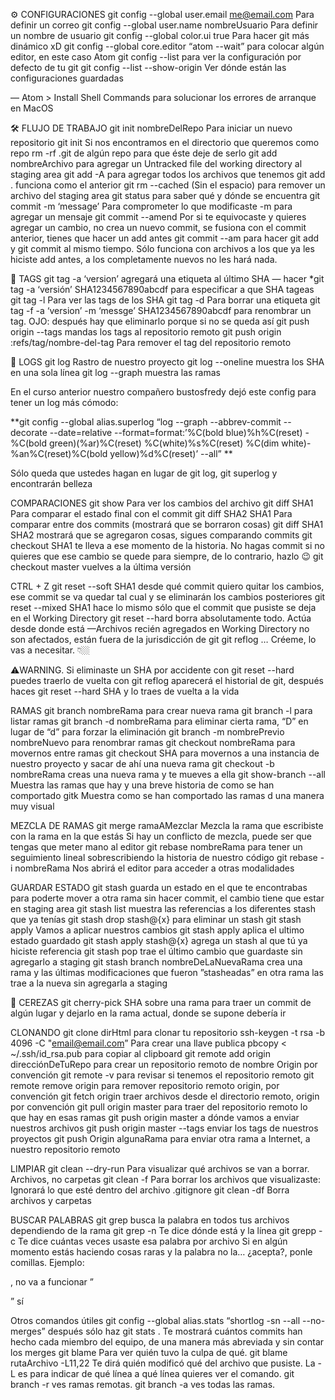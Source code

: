 ⚙️ CONFIGURACIONES
git config --global user.email me@email.com Para definir un correo
git config --global user.name nombreUsuario Para definir un nombre de usuario
git config --global color.ui true Para hacer git más dinámico xD
git config --global core.editor “atom --wait” para colocar algún editor, en este caso Atom
git config --list para ver la configuración por defecto de tu git
git config --list --show-origin Ver dónde están las configuraciones guardadas

— Atom > Install Shell Commands para solucionar los errores de arranque en MacOS

🛠 FLUJO DE TRABAJO
git init nombreDelRepo Para iniciar un nuevo repositorio
git init Si nos encontramos en el directorio que queremos como repo
rm -rf .git de algún repo para que éste deje de serlo
git add nombreArchivo para agregar un Untracked file del working directory al staging area
git add -A para agregar todos los archivos que tenemos
git add . funciona como el anterior
git rm --cached (Sin el espacio) para remover un archivo del staging area
git status para saber qué y dónde se encuentra
git commit -m ‘message’ Para comprometer lo que modificaste -m para agregar un mensaje
git commit --amend Por si te equivocaste y quieres agregar un cambio, no crea un nuevo commit, se fusiona con el commit anterior, tienes que hacer un add antes
git commit --am para hacer git add y git commit al mismo tiempo. Sólo funciona con archivos a los que ya les hiciste add antes, a los completamente nuevos no les hará nada.

🔖 TAGS
git tag -a ‘version’ agregará una etiqueta al último SHA
— hacer *git tag -a ‘versión’ SHA1234567890abcdf para especificar a que SHA tageas
git tag -l Para ver las tags de los SHA
git tag -d Para borrar una etiqueta
git tag -f -a ‘version’ -m ‘messge’ SHA1234567890abcdf para renombrar un tag. OJO: después hay que eliminarlo porque si no se queda así
git push origin --tags mandas los tags al repositorio remoto
git push origin :refs/tag/nombre-del-tag Para remover el tag del repositorio remoto

🚃 LOGS
git log Rastro de nuestro proyecto
git log --oneline muestra los SHA en una sola línea
git log --graph muestra las ramas

En el curso anterior nuestro compañero bustosfredy dejó este config para tener un log más cómodo:

**git config --global alias.superlog “log --graph --abbrev-commit --decorate --date=relative --format=format:’%C(bold blue)%h%C(reset) - %C(bold green)(%ar)%C(reset) %C(white)%s%C(reset) %C(dim white)- %an%C(reset)%C(bold yellow)%d%C(reset)’ --all” **

Sólo queda que ustedes hagan en lugar de git log, git superlog y encontrarán belleza

COMPARACIONES
git show <archivo> Para ver los cambios del archivo
git diff SHA1 Para comparar el estado final con el commit
git diff SHA2 SHA1 Para comparar entre dos commits (mostrará que se borraron cosas)
git diff SHA1 SHA2 mostrará que se agregaron cosas, sigues comparando commits
git checkout SHA1 <archivo> te lleva a ese momento de la historia. No hagas commit si no quieres que ese cambio se quede para siempre, de lo contrario, hazlo 😉
git checkout master <archivo> vuelves a la última versión

CTRL + Z
git reset --soft SHA1 desde qué commit quiero quitar los cambios, ese commit se va quedar tal cual y se eliminarán los cambios posteriores
git reset --mixed SHA1 hace lo mismo sólo que el commit que pusiste se deja en el Working Directory
git reset --hard borra absolutamente todo. Actúa desde donde está
—Archivos recién agregados en Working Directory no son afectados, están fuera de la jurisdicción de git
git reflog … Créeme, lo vas a necesitar. 👇🏼

⚠️WARNING.
Si eliminaste un SHA por accidente con git reset --hard puedes traerlo de vuelta con git reflog aparecerá el historial de git, después haces git reset --hard SHA y lo traes de vuelta a la vida

RAMAS
git branch nombreRama para crear nueva rama
git branch -l para listar ramas
git branch -d nombreRama para eliminar cierta rama, “D” en lugar de “d” para forzar la eliminación
git branch -m nombrePrevio nombreNuevo para renombrar ramas
git checkout nombreRama para movernos entre ramas
git checkout SHA para movernos a una instancia de nuestro proyecto y sacar de ahí una nueva rama
git checkout -b nombreRama creas una nueva rama y te mueves a ella
git show-branch --all Muestra las ramas que hay y una breve historia de como se han comportado
gitk Muestra como se han comportado las ramas d una manera muy visual

MEZCLA DE RAMAS
git merge ramaAMezclar Mezcla la rama que escribiste con la rama en la que estás
Si hay un conflicto de mezcla, puede ser que tengas que meter mano al editor
git rebase nombreRama para tener un seguimiento lineal sobrescribiendo la historia de nuestro código
git rebase -i nombreRama Nos abrirá el editor para acceder a otras modalidades

GUARDAR ESTADO
git stash guarda un estado en el que te encontrabas para poderte mover a otra rama sin hacer commit, el cambio tiene que estar en staging area
git stash list muestra las referencias a los diferentes stash que ya tenías
git stash drop stash@{x} para eliminar un stash
git stash apply Vamos a aplicar nuestros cambios
git stash apply aplica el ultimo estado guardado
git stash apply stash@{x} agrega un stash al que tú ya hiciste referencia
git stash pop trae el último cambio que guardaste sin agregarlo a staging
git stash branch nombreDeLaNuevaRama crea una rama y las últimas modificaciones que fueron ”stasheadas” en otra rama las trae a la nueva sin agregarla a staging

🍒 CEREZAS
git cherry-pick SHA sobre una rama para traer un commit de algún lugar y dejarlo en la rama actual, donde se supone debería ir

CLONANDO
git clone dirHtml para clonar tu repositorio
ssh-keygen -t rsa -b 4096 -C "email@email.com” Para crear una llave publica
pbcopy < ~/.ssh/id_rsa.pub para copiar al clipboard
git remote add origin direcciónDeTuRepo para crear un repositorio remoto de nombre Origin por convención
git remote -v para revisar si tenemos el repositorio remoto
git remote remove origin para remover repositorio remoto origin, por convención
git fetch origin traer archivos desde el directorio remoto, origin por convención
git pull origin master para traer del repositorio remoto lo que hay en esas ramas
git push origin master a dónde vamos a enviar nuestros archivos
git push origin master --tags enviar los tags de nuestros proyectos
git push Origin algunaRama para enviar otra rama a Internet, a nuestro repositorio remoto

LIMPIAR
git clean --dry-run Para visualizar qué archivos se van a borrar. Archivos, no carpetas
git clean -f Para borrar los archivos que visualizaste: Ignorará lo que esté dentro del archivo .gitignore
git clean -df Borra archivos y carpetas

BUSCAR PALABRAS
git grep <palabra> busca la palabra en todos tus archivos dependiendo de la rama
git grep -n <palabra> Te dice dónde está y la línea
git grepp -c <palabra> Te dice cuántas veces usaste esa palabra por archivo
Si en algún momento estás haciendo cosas raras y la palabra no la… ¿acepta?, ponle comillas. Ejemplo: <p>, no va a funcionar ”<p>” sí

Otros comandos útiles
git config --global alias.stats “shortlog -sn --all --no-merges” después sólo haz git stats . Te mostrará cuántos commits han hecho cada miembro del equipo, de una manera más abreviada y sin contar los merges
git blame Para ver quién tuvo la culpa de qué.
git blame rutaArchivo -L11,22 Te dirá quién modificó qué del archivo que pusiste. La -L es para indicar de qué línea a qué línea quieres ver el comando.
git branch -r ves ramas remotas.
git branch -a ves todas las ramas.